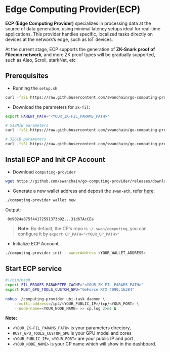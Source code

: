 # Edge Computing Provider(ECP)

**ECP (Edge Computing Provider)** specializes in processing data at the source of data generation, using minimal latency setups ideal for real-time applications. This provider handles specific, localized tasks directly on devices at the network’s edge, such as IoT devices. 

At the current stage, ECP supports the generation of **ZK-Snark proof of Filecoin network**, and more ZK proof types will be gradually supported, such as Aleo, Scroll, starkNet, etc

## Prerequisites
 - Running the `setup.sh`
```bash
curl -fsSL https://raw.githubusercontent.com/swanchain/go-computing-provider/blob/releases/ubi/setup.sh | bash
```

 - Download the parameters for `zk-fil`:
```bash
export PARENT_PATH="<YOUR_ZK-FIL_PARAMS_PATH>"

# 512MiB parameters
curl -fsSL https://raw.githubusercontent.com/swanchain/go-computing-provider/blob/releases/ubi/fetch-param-512.sh | bash

# 32GiB parameters
curl -fsSL https://raw.githubusercontent.com/swanchain/go-computing-provider/blob/releases/ubi/fetch-param-32.sh | bash

```
## Install ECP and Init CP Account
- Download `computing-provider`
```bash
wget https://github.com/swanchain/go-computing-provider/releases/download/v0.4.6/computing-provider
```

- Generate a new wallet address and deposit the `swan-eth`, refer [here](https://docs.swanchain.io/swan-testnet/atom-accelerator-race/before-you-get-started/bridge-tokens):
```bash
./computing-provider wallet new
```
Output: 
```
 0x9024a875f44172591373b92...31d67AcCEa
```
> **Note:** By default, the CP's repo is `~/.swan/computing`, you can configure it by `export CP_PATH="<YOUR_CP_PATH>"`

- Initialize ECP Account
```bash
./computing-provider init --ownerAddress <YOUR_WALLET_ADDRESS>
```

## Start ECP service
```bash
#!/bin/bash
export FIL_PROOFS_PARAMETER_CACHE="<YOUR_ZK-FIL_PARAMS_PATH>"
export RUST_GPU_TOOLS_CUSTOM_GPU="GeForce RTX 4090:16384"   
        
nohup ./computing-provider ubi-task daemon \
	--multi-address=/ip4/<YOUR_PUBLIC_IP>/tcp/<YOUR_PORT> \
	--node-name=<YOUR_NODE_NAME> >> cp.log 2>&1 &
```
**Note:**
 -  `<YOUR_ZK-FIL_PARAMS_PATH>` is your parameters directory, 
 - `RUST_GPU_TOOLS_CUSTOM_GPU` is your GPU model and cores
 - `<YOUR_PUBLIC_IP>`, `<YOUR_PORT>` are your public IP and port , 
 - `<YOUR_NODE_NAME>` is your CP name which will show in the dashboard.

